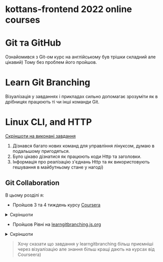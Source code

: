 # kottans-frontend 2022 online courses
# Git та GitHub
Ознайомився з Git-ом курс на англійському був трішки складний але цікавий) Тому без проблем його пройшов.

# Learn Git Branching
Візуалізація у завданнях і прикладах сильно допомагає зрозуміти як в дрібницях працюють ті чи інші команди Git.

# Linux CLI, and HTTP
[Скріншоти на виконані завдання](http://sabaka.net)
1. Дізнався багато нових команд для управління лінуксом, думаю в подальшому пригодяться.
2. Було цікаво дізнатися як працюють коди Http та заголовки.
3. Інформація про реалізацію з'єднань Http та як використовують гешування в майбутньому стане у нагоді)

## Git Collaboration

В цьому розділі я:

 - Пройшов 3 та 4 тиждень курсу [Coursera](https://www.coursera.org/learn/introduction-git-github)
 
<details>
<summary>Скріншоти</summary>

![courseera_task1](./task_git_collaboration/week3.png)
![courseera_task2](./task_git_collaboration/week4.png)

</details>

- Пройшов Рівні на [learngitbranching.js.org](http://learngitbranching.js.org)

<details>
<summary>Скріншоти</summary>

![git_col1](./task_git_collaboration/branching.png)
</details>

> Хочу сказати що завдання у learngitbranching більш приємніші через візуалізацію але знання більш кращі дають на курсах від Courseera)
